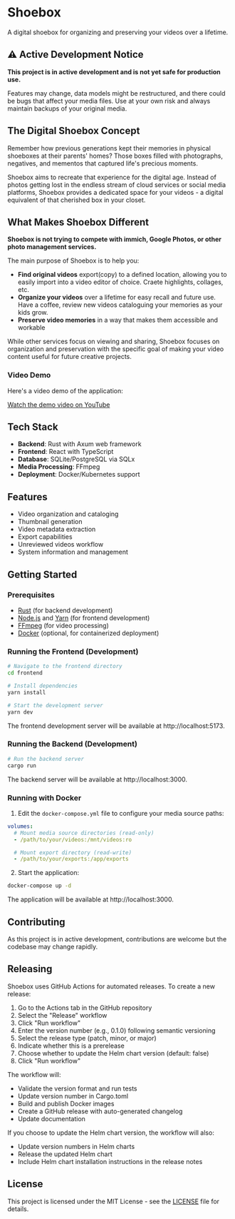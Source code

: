 # Shoebox

A digital shoebox for organizing and preserving your videos over a lifetime.

## ⚠️ Active Development Notice

**This project is in active development and is not yet safe for production use.**

Features may change, data models might be restructured, and there could be bugs that affect your media files. Use at your own risk and always maintain backups of your original media.

## The Digital Shoebox Concept

Remember how previous generations kept their memories in physical shoeboxes at their parents' homes? Those boxes filled with photographs, negatives, and mementos that captured life's precious moments.

Shoebox aims to recreate that experience for the digital age. Instead of photos getting lost in the endless stream of cloud services or social media platforms, Shoebox provides a dedicated space for your videos - a digital equivalent of that cherished box in your closet.

## What Makes Shoebox Different

**Shoebox is not trying to compete with immich, Google Photos, or other photo management services.**

The main purpose of Shoebox is to help you:

- **Find original videos** export(copy) to a defined location, allowing you to easily import into a video editor of choice. Craete highlights, collages, etc. 
- **Organize your videos** over a lifetime for easy recall and future use. Have a coffee, review new videos cataloguing your memories as your kids grow. 
- **Preserve video memories** in a way that makes them accessible and workable

While other services focus on viewing and sharing, Shoebox focuses on organization and preservation with the specific goal of making your video content useful for future creative projects.

### Video Demo

Here's a video demo of the application:

[Watch the demo video on YouTube](https://www.youtube.com/watch?v=xfPMCLWnUz8)


## Tech Stack

- **Backend**: Rust with Axum web framework
- **Frontend**: React with TypeScript
- **Database**: SQLite/PostgreSQL via SQLx
- **Media Processing**: FFmpeg
- **Deployment**: Docker/Kubernetes support

## Features

- Video organization and cataloging
- Thumbnail generation
- Video metadata extraction
- Export capabilities
- Unreviewed videos workflow
- System information and management

## Getting Started

### Prerequisites

- [Rust](https://www.rust-lang.org/tools/install) (for backend development)
- [Node.js](https://nodejs.org/) and [Yarn](https://yarnpkg.com/) (for frontend development)
- [FFmpeg](https://ffmpeg.org/download.html) (for video processing)
- [Docker](https://docs.docker.com/get-docker/) (optional, for containerized deployment)

### Running the Frontend (Development)

```bash
# Navigate to the frontend directory
cd frontend

# Install dependencies
yarn install

# Start the development server
yarn dev
```

The frontend development server will be available at http://localhost:5173.

### Running the Backend (Development)

```bash
# Run the backend server
cargo run
```

The backend server will be available at http://localhost:3000.

### Running with Docker

1. Edit the `docker-compose.yml` file to configure your media source paths:

```yaml
volumes:
  # Mount media source directories (read-only)
  - /path/to/your/videos:/mnt/videos:ro

  # Mount export directory (read-write)
  - /path/to/your/exports:/app/exports
```

2. Start the application:

```bash
docker-compose up -d
```

The application will be available at http://localhost:3000.

## Contributing

As this project is in active development, contributions are welcome but the codebase may change rapidly.

## Releasing

Shoebox uses GitHub Actions for automated releases. To create a new release:

1. Go to the Actions tab in the GitHub repository
2. Select the "Release" workflow
3. Click "Run workflow"
4. Enter the version number (e.g., 0.1.0) following semantic versioning
5. Select the release type (patch, minor, or major)
6. Indicate whether this is a prerelease
7. Choose whether to update the Helm chart version (default: false)
8. Click "Run workflow"

The workflow will:
- Validate the version format and run tests
- Update version number in Cargo.toml
- Build and publish Docker images
- Create a GitHub release with auto-generated changelog
- Update documentation

If you choose to update the Helm chart version, the workflow will also:
- Update version numbers in Helm charts
- Release the updated Helm chart
- Include Helm chart installation instructions in the release notes

## License

This project is licensed under the MIT License - see the [LICENSE](LICENSE) file for details.
